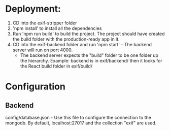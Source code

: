 # Deployment:
1. CD into the exif-stripper folder
2. 'npm install' to install all the dependencies
3. Run 'npm run build' to build the project. The project should have created the build folder with the production-ready app in it.
4. CD into the exif-backend folder and run 'npm start' - The backend server will run on port 4000.
    * The backend server expects the "build" folder to be one folder up the hierarchy. Example: backend is in exif/backend/ then it looks for the React build folder in exif/build/
  
# Configuration
## Backend
config/database.json - Use this file to configure the connection to the mongodb. By default, localhost:27017 and the collection "exif" are used.
